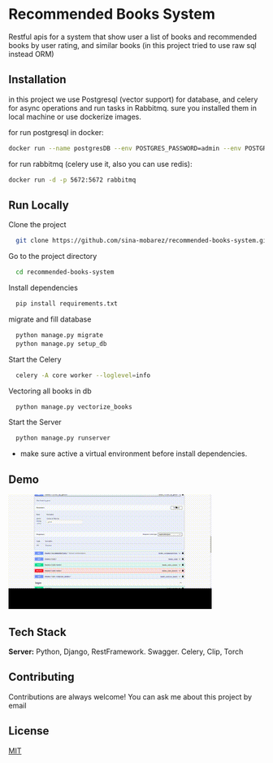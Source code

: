 # Recommended Books System

Restful apis for a system that show user a list of books and recommended books by user rating, and similar books (in this project tried to use raw sql instead ORM)

## Installation

in this project we use Postgresql (vector support) for database, and celery for async operations and run tasks in Rabbitmq.
sure you installed them in local machine or use dockerize images.

for run postgresql in docker:

```bash
docker run --name postgresDB --env POSTGRES_PASSWORD=admin --env POSTGRES_DB=postgres --env POSTGRES_USER=postgres --env POSTGRES_HOST_AUTH_METHOD=trust --publish 5432:5432 --detach ankane/pgvector
```

for run rabbitmq (celery use it, also you can use redis):

```bash
docker run -d -p 5672:5672 rabbitmq
```

## Run Locally

Clone the project

```bash
  git clone https://github.com/sina-mobarez/recommended-books-system.git
```

Go to the project directory

```bash
  cd recommended-books-system
```

Install dependencies

```bash
  pip install requirements.txt
```

migrate and fill database

```bash
  python manage.py migrate
  python manage.py setup_db
```

Start the Celery

```bash
  celery -A core worker --loglevel=info
```

Vectoring all books in db

```bash
  python manage.py vectorize_books
```

Start the Server

```bash
  python manage.py runserver
```

- make sure active a virtual environment before install dependencies.

## Demo

![pipeline_recording](demo.gif)

## Tech Stack

**Server:** Python, Django, RestFramework. Swagger. Celery, Clip, Torch

## Contributing

Contributions are always welcome!
You can ask me about this project by email

## License

[MIT](https://choosealicense.com/licenses/mit/)
